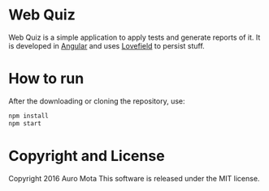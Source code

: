 # Web Quiz
Web Quiz is a simple application to apply tests and generate reports of it. It is developed in [Angular](https://github.com/angular/angular.js) and uses [Lovefield](https://github.com/google/lovefield) to persist stuff.

# How to run
After the downloading or cloning the repository, use:
```bash
npm install
npm start
```

# Copyright and License
Copyright 2016 Auro Mota
This software is released under the MIT license.
